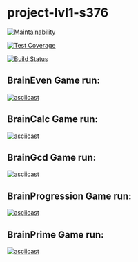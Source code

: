 # project-lvl1-s376

[![Maintainability](https://api.codeclimate.com/v1/badges/7e3f39d2d7d6b23ccab0/maintainability)](https://codeclimate.com/github/Dael777/project-lvl1-s388/maintainability)

[![Test Coverage](https://api.codeclimate.com/v1/badges/7e3f39d2d7d6b23ccab0/test_coverage)](https://codeclimate.com/github/Dael777/project-lvl1-s388/test_coverage)

[![Build Status](https://travis-ci.org/Dael777/project-lvl1-s388.svg?branch=master)](https://travis-ci.org/Dael777/project-lvl1-s388)

<h2>BrainEven Game run:</h2>

[![asciicast](https://asciinema.org/a/I7ZI27QPywAcO8mQs961JlivS.svg)](https://asciinema.org/a/I7ZI27QPywAcO8mQs961JlivS)

<h2>BrainCalc Game run:</h2>

[![asciicast](https://asciinema.org/a/eJiubpUdD6q1xCGaulpO3UNDW.svg)](https://asciinema.org/a/eJiubpUdD6q1xCGaulpO3UNDW)

<h2>BrainGcd Game run:</h2>

[![asciicast](https://asciinema.org/a/ph8XSuzMrhBZU7mqN71836Fjg.svg)](https://asciinema.org/a/ph8XSuzMrhBZU7mqN71836Fjg)

<h2>BrainProgression Game run:</h2>

[![asciicast](https://asciinema.org/a/gEAH3Dl5GHZiqLtjSBsnpTs91.svg)](https://asciinema.org/a/gEAH3Dl5GHZiqLtjSBsnpTs91)

<h2>BrainPrime Game run:</h2>

[![asciicast](https://asciinema.org/a/IlwRASin9uBds9RBbaMHUtbtB.svg)](https://asciinema.org/a/IlwRASin9uBds9RBbaMHUtbtB)